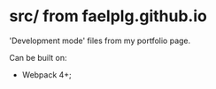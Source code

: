 # src/ from faelplg.github.io

'Development mode' files from my portfolio page.

Can be built on:
* Webpack 4+;
